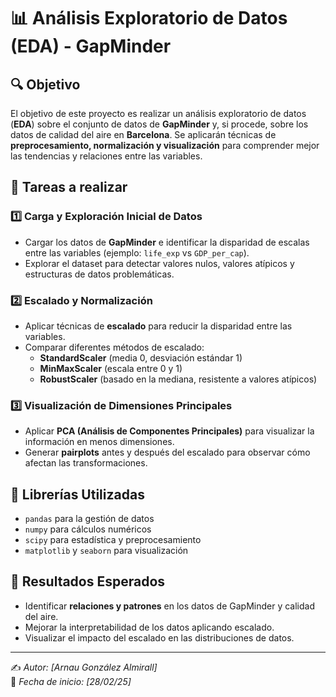 # 📊 Análisis Exploratorio de Datos (EDA) - GapMinder
## 🔍 Objetivo  
El objetivo de este proyecto es realizar un análisis exploratorio de datos (**EDA**) sobre el conjunto de datos de **GapMinder** y, si procede, sobre los datos de calidad del aire en **Barcelona**. Se aplicarán técnicas de **preprocesamiento, normalización y visualización** para comprender mejor las tendencias y relaciones entre las variables.  

## 📝 Tareas a realizar  

### 1️⃣ **Carga y Exploración Inicial de Datos**  
- Cargar los datos de **GapMinder** e identificar la disparidad de escalas entre las variables (ejemplo: `life_exp` vs `GDP_per_cap`).  
- Explorar el dataset para detectar valores nulos, valores atípicos y estructuras de datos problemáticas.  

### 2️⃣ **Escalado y Normalización**  
- Aplicar técnicas de **escalado** para reducir la disparidad entre las variables.  
- Comparar diferentes métodos de escalado:  
  - **StandardScaler** (media 0, desviación estándar 1)  
  - **MinMaxScaler** (escala entre 0 y 1)  
  - **RobustScaler** (basado en la mediana, resistente a valores atípicos)  

### 3️⃣ **Visualización de Dimensiones Principales**  
- Aplicar **PCA (Análisis de Componentes Principales)** para visualizar la información en menos dimensiones.  
- Generar **pairplots** antes y después del escalado para observar cómo afectan las transformaciones.  


## 📌 Librerías Utilizadas  
- `pandas` para la gestión de datos  
- `numpy` para cálculos numéricos  
- `scipy` para estadística y preprocesamiento  
- `matplotlib` y `seaborn` para visualización  

## 🚀 Resultados Esperados  
- Identificar **relaciones y patrones** en los datos de GapMinder y calidad del aire.  
- Mejorar la interpretabilidad de los datos aplicando escalado.  
- Visualizar el impacto del escalado en las distribuciones de datos.  

---

✍️ *Autor: [Arnau González Almirall]*  
📅 *Fecha de inicio: [28/02/25]*  

